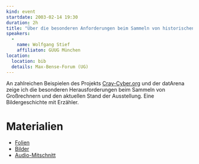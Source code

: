 ```yaml
---
kind: event
startdate: 2003-02-14 19:30
duration: 2h
title: "Über die besonderen Anforderungen beim Sammeln von historischen Großrechnern"
speakers:
  -
    name: Wolfgang Stief
    affiliaton: GUUG München
location:
  location: bib
  details: Max-Bense-Forum (UG)
---
```

An zahlreichen Beispielen des Projekts [Cray-Cyber.org](http://cray-cyber.org) und der
datArena zeige ich die besonderen Herausforderungen beim Sammeln von
Großrechnern und den aktuellen Stand der Ausstellung. Eine
Bildergeschichte mit Erzähler.

<!--break-->

# Materialien

* [Folien](http://dl.dropbox.com/u/4761451/cray-cyber_slides.pdf)
* [Bilder](http://dl.dropbox.com/u/4761451/cray-cyber_bilder.zip)
* [Audio-Mitschnitt](http://www1.stuttgart.de/stadtbibliothek/druck/audio/cccs/cccs_audio.php#40)

